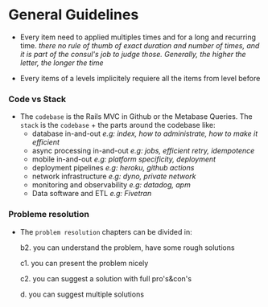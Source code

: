 # General Guidelines

- Every item need to applied multiples times and for a long and recurring time.
_there no rule of thumb of exact duration and number of times, and it is part of the consul's job to judge those. Generally, the higher the letter, the longer the time_

- Every items of a levels implicitely requiere all the items from level before

### Code vs Stack
- The `codebase` is the Rails MVC in Github or the Metabase Queries. The `stack` is the `codebase` + the parts around the codebase like:
  - database in-and-out _e.g: index, how to administrate, how to make it efficient_
  - async processing in-and-out _e.g: jobs, efficient retry, idempotence_
  - mobile in-and-out _e.g: platform specificity, deployment_
  - deployment pipelines _e.g: heroku, github actions_
  - network infrastructure _e.g: dyno, private network_
  - monitoring and observability _e.g: datadog, apm_
  - Data software and ETL _e.g: Fivetran_


### Probleme resolution
- The `problem resolution` chapters can be divided in: 

  b2. you can understand the problem, have some rough solutions

  c1. you can present the problem nicely
  
  c2. you can suggest a solution with full pro's&con's
  
  d. you can suggest multiple solutions